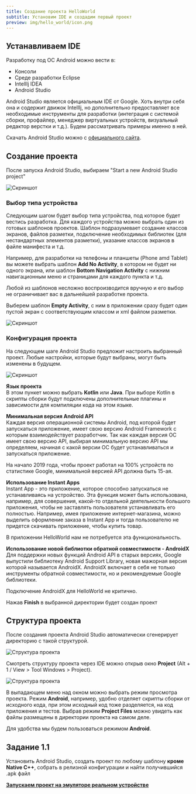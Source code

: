```yaml
---
title: Создание проекта HelloWorld
subtitle: Установим IDE и создадим первый проект
preview: img/hello_world/icon.png
---
```


## Устанавливаем IDE

Разработку под ОС Android можно вести в:

* Консоли
* Среде разработки Eclipse
* IntellIj IDEA
* Android Studio

Android Studio является официальным IDE от Google. Хоть внутри себя она и содержит движок IntellIj, но дополнительно предоставляет все необходимые инструменты для разработки (интеграция с системой сборки, профайлер, менеджер виртуальных устройств, визуальный редактор верстки и т.д.). Будем рассматривать примеры именно в ней.

Скачать Android Studio можно с
[официального сайта](https://developer.android.com/studio/).

## Создание проекта
После запуска Android Studio, выбираем "Start a new Android Studio project"

![Скриншот](img/hello_world/start_new_project.jpg)

### Выбор типа устройства
Следующим шагом будет выбор типа устройства, под которое будет вестись разработка. Для каждого устройства можно выбрать один из готовых шаблонов проектов. Шаблон подразумевает создание классов экранов, файлов разметки, подключение необходимых библиотек (для нестандартных элементов разметки), указание классов экранов в файле манифеста и т.д.

Например, для разработки на телефоны и планшеты (Phone amd Tablet) вы можете выбрать шаблон **Add No Activity**, в котором не будет ни одного экрана, или шаблон **Bottom Navigation Activity** с нижним навигационным меню и страницами для каждого пункта и т.д.

Любой из шаблонов несложно воспроизводится вручную и его выбор не ограничивает вас в дальнейшей разработке проекта.

Выберем шаблон **Empty Activity**, с ним в приложении сразу будет один пустой экран с соответствующим классом и xml файлом разметки.

![Скриншот](img/hello_world/select_project_device_type.png)

### Конфигурация проекта
На следующем шаге Android Studio предложит настроить выбранный проект. Любые настройки, которые будут выбраны, могут быть изменены в будущем.

![Скриншот](img/hello_world/configure_project.png)

**Язык проекта**  
В этом пункет можно выбрать **Kotlin** или **Java**. При выборе Kotlin в скрипты сборки будут подключены дополнительные плагины и зависимости для компиляции кода на этом языке.

**Минимальная версия Android API**  
Каждая версия операционной системы Android, под которой будет запускаться приложение, имеет свою версию Android Framework с которым взаимодействует разработчик. Так как каждая версия ОС имеет свою версию API, выбирая минимальную версию API мы определяем, начиная с какой версии ОС будет устанавливаться и запускаться приложение.

На начало 2019 года, чтобы проект работал на 100% устройств по статистике Google, минимальной версией API должна быть 15-ая.

**Использование Instant Apps**  
Instant App - это приложение, которое способно запускаться не устанавливаясь на устройство. Эта функция может быть использована, например, для совершения, какой-то отдельной деятельности большого приложения, чтобы не заставлять пользователя устанавливать его полностью.
Например, имея приложение интернет-магазина, можно выделить оформление заказа в Instant App и тогда пользователю не придется скачивать приложение, чтобы купить товар.

В приложении HelloWorld нам не потребуется эта функциональность.

**Использование новой библиотки обратной совместимости - AndroidX**  
Для поддержки новых функций Android API в старых версиях, Google выпустили библиотеку Android Support Library, новая мажорная версия которой называется AndroidX. AndroidX включает в себя не только инструменты обратной совместимости, но и рекомендуемые Google библиотеки.

Подключение AndroidX для HelloWorld не критично.

Нажав **Finish** в выбранной директории будет создан проект

## Структура проекта
После создания проекта Android Studio автоматически сгенерирует директорию с такой структурой.

![Структура проекта](img/hello_world/project_structure.png)

Смотреть структуру проекта через IDE можно открыв окно **Project** (Alt + 1 / View > Tool Windows > Project).

![Структура проекта](img/hello_world/project_structure_view.png)

В выпадающем меню над окном можно выбрать режим просмотра проекта. Режим **Android**, например, удобно отделяет скрипты сборки от исходного кода, при этом исходный код тоже разделяется, на код приложения и тестов. Выбрав режим **Project Files** можно увидеть как файлы размещены в директории проекта на самом деле.

Для удобства мы будем пользоваться режимом **Android**.

## Задание  1.1
Установить Android Studio, создать проект по любому шаблону **кроме Native C++**, собрать в релизной конфигурации и найти получившийся .apk файл

[**Запускаем проект на эмуляторе реальном устройстве**](../android/run_project)
